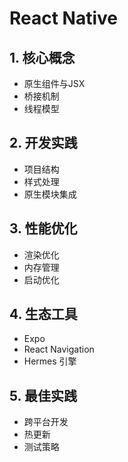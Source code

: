 # React Native

## 1. 核心概念
- 原生组件与JSX
- 桥接机制
- 线程模型

## 2. 开发实践
- 项目结构
- 样式处理
- 原生模块集成

## 3. 性能优化
- 渲染优化
- 内存管理
- 启动优化

## 4. 生态工具
- Expo
- React Navigation
- Hermes 引擎

## 5. 最佳实践
- 跨平台开发
- 热更新
- 测试策略
